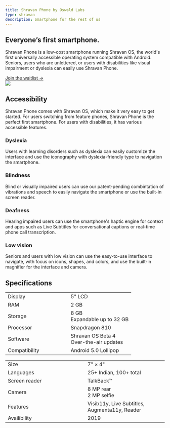```yaml
---
title: Shravan Phone by Oswald Labs
type: shravan
description: Smartphone for the rest of us
---
```


<section class="hero big-image">
	<div class="container">
		<div class="row">
			<div class="col-md-6">
				<h1>Everyone&rsquo;s first smartphone.</h1>
				<p class="intro-para">Shravan Phone is a low-cost smartphone running Shravan OS, the world's first universally accessible operating system compatible with Android. Seniors, users who are unlettered, or users with disabilities like visual impairment or dyslexia can easily use Shravan Phone.</p>
				<div>
					<a href="https://eepurl.com/clrg1n" class="btn btn-danger">Join the waitlist &rarr;</a>
				</div>
			</div>
			<div class="col-md-6 text-right">
				<img role="presentation" class="w-80" src="/images/illustrations/phone.svg">
			</div>
		</div>
	</div>
</section>
<section>
	<div class="container">
		<div class="row">
			<div class="col-md-6">
				<h2 class="mb-4">Accessibility</h2>
				<p class="mt-4 mb-4">Shravan Phone comes with <nuxt-link to="/platform/shravan/os">Shravan OS</nuxt-link>, which make it very easy to get started. For users switching from feature phones, Shravan Phone is the perfect first smartphone. For users with disabilities, it has various accessible features.</p>
			</div>
		</div>
		<div class="row mt-4">
			<div class="col-md">
				<h3 class="subheading">Dyslexia</h3>
				<p>Users with learning disorders such as dyslexia can easily customize the interface and use the iconography with dyslexia-friendly type to navigation the smartphone.</p>
			</div>
			<div class="col-md">
				<h3 class="subheading">Blindness</h3>
				<p>Blind or visually impaired users can use our patent-pending combintation of vibrations and speech to easily navigate the smartphone or use the built-in screen reader.</p>
			</div>
			<div class="col-md">
				<h3 class="subheading">Deafness</h3>
				<p>Hearing impaired users can use the smartphone's haptic engine for context and apps such as Live Subtitles for conversational captions or real-time phone call transcription.</p>
			</div>
			<div class="col-md">
				<h3 class="subheading">Low vision</h3>
				<p>Seniors and users with low vision can use the easy-to-use interface to navigate, with focus on icons, shapes, and colors, and use the built-in magnifier for the interface and camera.</p>
			</div>
		</div>
	</div>
</section>
<section>
	<div class="container">
		<h2 class="mb-4">Specifications</h2>
		<div class="row">
			<div class="col-md-6">
				<table class="table">
					<tbody>
						<tr>
							<td style="width: 50%">Display</td>
							<td>5" LCD</td>
						</tr>
						<tr>
							<td>RAM</td>
							<td>2 GB</td>
						</tr>
						<tr>
							<td>Storage</td>
							<td>8 GB<br>Expandable up to 32 GB</td>
						</tr>
						<tr>
							<td>Processor</td>
							<td>Snapdragon 810</td>
						</tr>
						<tr>
							<td>Software</td>
							<td>Shravan OS Beta 4<br>Over-the-air updates</td>
						</tr>
						<tr>
							<td>Compatibility</td>
							<td>Android 5.0 Lollipop</td>
						</tr>
					</tbody>
				</table>
			</div>
			<div class="col-md-6">
				<table class="table">
					<tbody>
						<tr>
							<td style="width: 50%">Size</td>
							<td>7" &times; 4"</td>
						</tr>
						<tr>
							<td>Languages</td>
							<td>25+ Indian, 100+ total</td>
						</tr>
						<tr>
							<td>Screen reader</td>
							<td>TalkBack&trade;</td>
						</tr>
						<tr>
							<td>Camera</td>
							<td>8 MP rear<br>2 MP selfie</td>
						</tr>
						<tr>
							<td>Features</td>
							<td>Visib11y, Live Subtitles, Augmenta11y, Reader</td>
						</tr>
						<tr>
							<td>Availibility</td>
							<td>2019</td>
						</tr>
					</tbody>
				</table>
			</div>
		</div>
	</div>
</section>